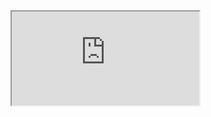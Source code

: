 <iframe src = "https://public.tableau.com/shared/SSCYYXRNN?:display_count=y&:origin=viz_share_link" </iframe>